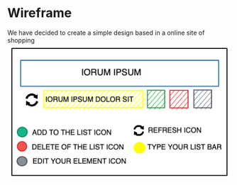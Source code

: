 # Wireframe

We have decided to create a simple design based in a online site of shopping
![wireframe](../images/LIST_EXERCISE.png)
